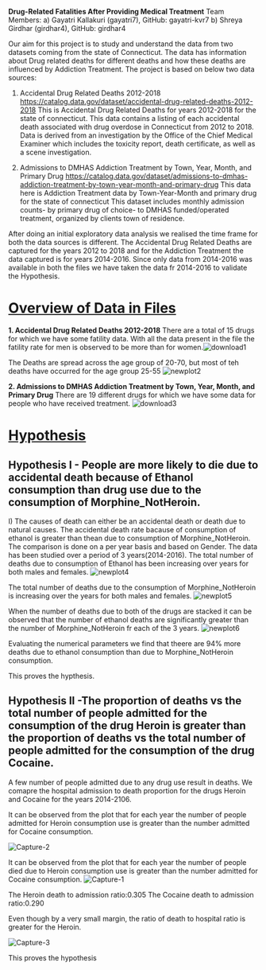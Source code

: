 **Drug-Related Fatalities After Providing Medical Treatment**
Team Members: 
a) Gayatri Kallakuri (gayatri7), GitHub: gayatri-kvr7
b) Shreya Girdhar (girdhar4), GitHub: girdhar4

Our aim for this project is to study and understand the data from two datasets coming from the state of Connecticut. The data has information about Drug related deaths for different deaths and how these deaths are influenced by Addiction Treatment. The project is based on below two data sources:

1. Accidental Drug Related Deaths 2012-2018
https://catalog.data.gov/dataset/accidental-drug-related-deaths-2012-2018 This is Accidental Drug Related Deaths for years 2012-2018 for the state of connecticut. This data contains a listing of each accidental death associated with drug overdose in Connecticut from 2012 to 2018. Data is derived from an investigation by the Office of the Chief Medical Examiner which includes the toxicity report, death certificate, as well as a scene investigation.

2. Admissions to DMHAS Addiction Treatment by Town, Year, Month, and Primary Drug
https://catalog.data.gov/dataset/admissions-to-dmhas-addiction-treatment-by-town-year-month-and-primary-drug This data here is Addiction Treatment data by Town-Year-Month and primary drug for the state of connecticut This dataset includes monthly admission counts- by primary drug of choice- to DMHAS funded/operated treatment, organized by clients town of residence.

After doing an initial exploratory data analysis we realised the time frame for both the data sources is different. The Accidental Drug Related Deaths are captured for the years 2012 to 2018 and for the Addiction Treatment the data captured is for years 2014-2016. Since only data from 2014-2016 was available in both the files we have taken the data fr 2014-2016 to validate the Hypothesis.

# <ins>Overview of Data in Files</ins>

**1. Accidental Drug Related Deaths 2012-2018**
There are a total of 15 drugs for which we have some fatility data. With all the data present in the file the fatility rate for men is observed to be more than for women.![download1](https://user-images.githubusercontent.com/77979984/116886114-4ac62d80-abee-11eb-8e42-7ab5c57e005a.png)

The Deaths are spread across the age group of 20-70, but most of teh deaths have occurred for the age group 25-55
![newplot2](https://user-images.githubusercontent.com/77979984/116886484-c031fe00-abee-11eb-9f32-0f63e95a1fc0.png)

**2. Admissions to DMHAS Addiction Treatment by Town, Year, Month, and Primary Drug**
There are 19 different drugs for which we have some data for people who have received treatment.
![download3](https://user-images.githubusercontent.com/77979984/116886631-ec4d7f00-abee-11eb-9dc2-4312feb70b2f.png)

# <ins>Hypothesis</ins>
## Hypothesis I - People are more likely to die due to accidental death because of Ethanol consumption than drug use due to the consumption of Morphine_NotHeroin.
  I) 
The causes of death can either be an accidental death or death due to natural causes. The accidental death rate bacause of consumption of ethanol is greater than thean due to consumption of Morphine_NotHeroin.
The comparison is done on a per year basis and based on Gender. The data has been studied over a period of 3 years(2014-2016). 
The total number of deaths due to consumption of Ethanol has been increasing over years for both males and females.
![newplot4](https://user-images.githubusercontent.com/77979984/116888598-45b6ad80-abf1-11eb-9272-f6713d2a51e3.png)

The total number of deaths due to the consumption of Morphine_NotHeroin is increasing over the years for both males and females.
![newplot5](https://user-images.githubusercontent.com/77979984/116888814-81ea0e00-abf1-11eb-9eac-3633b09628ad.png)

When the number of deaths due to both of the drugs are stacked it can be observed that the number of ethanol deaths are significantly greater than the number of Morphine_NotHeroin fr each of the 3  years.
![newplot6](https://user-images.githubusercontent.com/77979984/116889320-09378180-abf2-11eb-9eee-38ed62255f59.png)

Evaluating the numerical parameters we find that theere are 94% more deaths due to ethanol consumption than due to Morphine_NotHeroin consumption.

This proves the hypthesis.

## Hypothesis II -The proportion of deaths vs the total number of people admitted for the consumption of the drug Heroin is greater than the proportion of deaths vs the total number of people admitted for the consumption of the drug Cocaine.

A few number of people admitted due to any drug use result in deaths. We comapre the hospital admission to death proportion for the drugs Heroin and Cocaine for the years 2014-2106.

It can be observed from the plot that for each year the number of people admitted for Heroin consumption use is greater than the number admitted for Cocaine consumption.

![Capture-2](https://user-images.githubusercontent.com/77979984/116890833-a810ad80-abf3-11eb-8bed-0349fd0ea90b.PNG)


It can be observed from the plot that for each year the number of people died due to Heroin consumption use is greater than the number admitted for Cocaine consumption.
![Capture-1](https://user-images.githubusercontent.com/77979984/116890511-523c0580-abf3-11eb-96ad-915008d3fefb.PNG)

The Heroin death to admission ratio:0.305
The Cocaine death to admission ratio:0.290

Even though by a very small margin, the ratio of death to hospital ratio is greater for the Heroin.

![Capture-3](https://user-images.githubusercontent.com/77979984/116893605-c9bf6400-abf6-11eb-9f79-23c66f585129.PNG)


This proves the hypothesis






